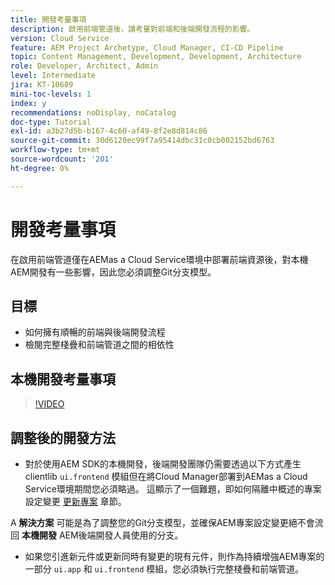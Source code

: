```yaml
---
title: 開發考量事項
description: 啟用前端管道後，請考量對前端和後端開發流程的影響。
version: Cloud Service
feature: AEM Project Archetype, Cloud Manager, CI-CD Pipeline
topic: Content Management, Development, Development, Architecture
role: Developer, Architect, Admin
level: Intermediate
jira: KT-10689
mini-toc-levels: 1
index: y
recommendations: noDisplay, noCatalog
doc-type: Tutorial
exl-id: a3b27d5b-b167-4c60-af49-8f2e8d814c86
source-git-commit: 30d6120ec99f7a95414dbc31c0cb002152bd6763
workflow-type: tm+mt
source-wordcount: '201'
ht-degree: 0%

---
```


# 開發考量事項

在啟用前端管道僅在AEMas a Cloud Service環境中部署前端資源後，對本機AEM開發有一些影響，因此您必須調整Git分支模型。

## 目標

* 如何擁有順暢的前端與後端開發流程
* 檢閱完整棧疊和前端管道之間的相依性


## 本機開發考量事項

>[!VIDEO](https://video.tv.adobe.com/v/3409421?quality=12&learn=on)


## 調整後的開發方法

* 對於使用AEM SDK的本機開發，後端開發團隊仍需要透過以下方式產生clientlib `ui.frontend` 模組但在將Cloud Manager部署到AEMas a Cloud Service環境期間您必須略過。 這顯示了一個難題，即如何隔離中概述的專案設定變更 [更新專案](update-project.md) 章節。

A __解決方案__ 可能是為了調整您的Git分支模型，並確保AEM專案設定變更絕不會流回 __本機開發__ AEM後端開發人員使用的分支。


* 如果您引進新元件或更新同時有變更的現有元件，則作為持續增強AEM專案的一部分 `ui.app` 和 `ui.frontend` 模組，您必須執行完整棧疊和前端管道。
